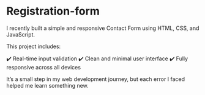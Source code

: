 # Registration-form
I recently built a simple and responsive Contact Form using HTML, CSS, and JavaScript. 

This project includes:

✔️ Real-time input validation
✔️ Clean and minimal user interface
✔️ Fully responsive across all devices

It’s a small step in my web development journey, but each error I faced helped me learn something new.

